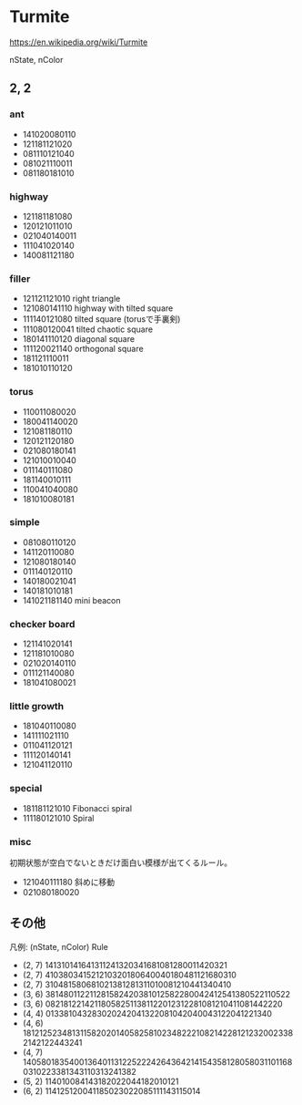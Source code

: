 # Turmite

https://en.wikipedia.org/wiki/Turmite

nState, nColor

## 2, 2

### ant

- 141020080110
- 121181121020
- 081110121040
- 081021110011
- 081180181010

### highway

- 121181181080
- 120121011010
- 021040140011
- 111041020140
- 140081121180

### filler

- 121121121010 right triangle
- 121080141110 highway with tilted square
- 111140121080 tilted square (torusで手裏剣)
- 111080120041 tilted chaotic square
- 180141110120 diagonal square
- 111120021140 orthogonal square
- 181121110011
- 181010110120

### torus

- 110011080020
- 180041140020
- 121081180110
- 120121120180
- 021080180141
- 121010010040
- 011140111080
- 181140010111
- 110041040080
- 181010080181

### simple

- 081080110120
- 141120110080
- 121080180140
- 011140120110
- 140180021041
- 140181010181
- 141021181140 mini beacon

### checker board

- 121141020141
- 121181010080
- 021020140110
- 011121140080
- 181041080021

### little growth

- 181040110080
- 141111021110
- 011041120121
- 111120140141
- 121041120110

### special

- 181181121010 Fibonacci spiral
- 111180121010 Spiral

### misc

初期状態が空白でないときだけ面白い模様が出てくるルール。

- 121040111180 斜めに移動
- 021080180020

## その他

凡例: (nState, nColor) Rule

- (2, 7) 141310141641311241320341681081280011420321
- (2, 7) 410380341521210320180640040180481121680310
- (2, 7) 310481580681021381281311010081210441340410
- (3, 6) 381480112211281582420381012582280042412541380522110522
- (3, 6) 082181221421180582511381122012312281081210411081442220
- (4, 4) 013381043283020242041322081042040043122041221340
- (4, 6) 181212523481311582020140582581023482221082142281212320023382142122443241
- (4, 7) 140580183540013640113122522242643642141543581280580311011680310223381343110313241382
- (5, 2) 114010084143182022044182010121
- (6, 2) 114125120041185023022085111143115014